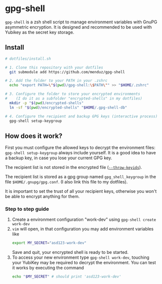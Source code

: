 # gpg-shell

`gpg-shell` is a zsh shell script to manage environment variables with GnuPG asymmetric encryption. It is designed and recommended to be used with Yubikey as the secret key storage.

## Install

```bash
# dotfiles/install.sh

# 1. Clone this repository with your dotfiles
  git submodule add https://github.com/menduz/gpg-shell

# 2. Add the folder to your PATH in your .zshrc
  echo "export PATH=\"$(pwd)/gpg-shell:\$PATH\"" >> "$HOME/.zshrc"

# 3. Configure the folder to store your encrypted environments
#    (I do it as a subfolder "encrypted-shells" in my dotfiles)
  mkdir -p "$(pwd)/encrypted-shells"
  ln -sf "$(pwd)/encrypted-shells" "$HOME/.gpg-shell-db"

# 4. Configure the recipient and backup GPG keys (interactive process)
  gpg-shell setup-keygroup
```

## How does it work?

First you must configure the allowed keys to decrypt the environment files: `gpg-shell setup-keygroup` always include yourself. It is a good idea to have a backup key, in case you lose your current GPG key.

The recipient list is not stored in the encrypted file ([`--throw-keyids`](https://www.gnupg.org/gph/en/manual/r2110.html)).

The recipient list is stored as a gpg group named `gpg_shell_keygroup` in the file `$HOME/.gnupg/gpg.conf`. (I also link this file to my dotfiles).

It is important to set the trust of all your recipient keys, otherwise you won't be able to encrypt anything for them.

### Step to step guide

1. Create a environment configuration "work-dev" using `gpg-shell create work-dev`
2. `vim` will open, in that configuration you may add environment variables like
   ```bash
   export MY_SECRET="asd123-work-dev"
   ```
   Save and quit, your encrypted shell is ready to be started.
3. To access your new environment type `gpg-shell work-dev`, touching your YubiKey may be required to decrypt the environment. You can test it works by executing the command
   ```bash
   echo "$MY_SECRET" # should print 'asd123-work-dev'
   ```